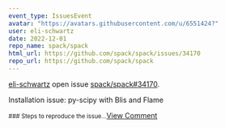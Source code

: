 ```yaml
---
event_type: IssuesEvent
avatar: "https://avatars.githubusercontent.com/u/6551424?"
user: eli-schwartz
date: 2022-12-01
repo_name: spack/spack
html_url: https://github.com/spack/spack/issues/34170
repo_url: https://github.com/spack/spack
---
```


<a href='https://github.com/eli-schwartz' target='_blank'>eli-schwartz</a> open issue <a href='https://github.com/spack/spack/issues/34170' target='_blank'>spack/spack#34170</a>.

<p>Installation issue: py-scipy with Blis and Flame</p><small>### Steps to reproduce the issue...</small><a href='https://github.com/spack/spack/issues/34170' target='_blank'>View Comment</a>